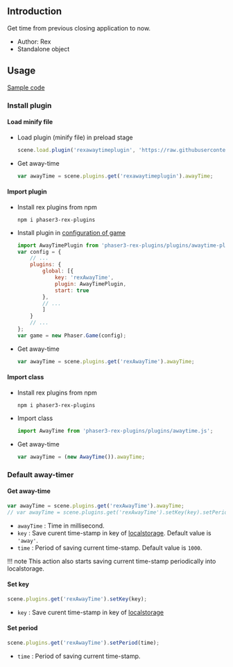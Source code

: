 ## Introduction

Get time from previous closing application to now.

- Author: Rex
- Standalone object

## Usage

[Sample code](https://github.com/rexrainbow/phaser3-rex-notes/tree/master/examples/awaytime)

### Install plugin

#### Load minify file

- Load plugin (minify file) in preload stage
    ```javascript
    scene.load.plugin('rexawaytimeplugin', 'https://raw.githubusercontent.com/rexrainbow/phaser3-rex-notes/master/dist/rexawaytimeplugin.min.js', true);
    ```
- Get away-time
    ```javascript
    var awayTime = scene.plugins.get('rexawaytimeplugin').awayTime;
    ```

#### Import plugin

- Install rex plugins from npm
    ```
    npm i phaser3-rex-plugins
    ```
- Install plugin in [configuration of game](game.md#configuration)
    ```javascript
    import AwayTimePlugin from 'phaser3-rex-plugins/plugins/awaytime-plugin.js';
    var config = {
        // ...
        plugins: {
            global: [{
                key: 'rexAwayTime',
                plugin: AwayTimePlugin,
                start: true
            },
            // ...
            ]
        }
        // ...
    };
    var game = new Phaser.Game(config);
    ```
- Get away-time
    ```javascript
    var awayTime = scene.plugins.get('rexAwayTime').awayTime;
    ```

#### Import class

- Install rex plugins from npm
    ```
    npm i phaser3-rex-plugins
    ```
- Import class
    ```javascript
    import AwayTime from 'phaser3-rex-plugins/plugins/awaytime.js';
    ```
- Get away-time
    ```javascript
    var awayTime = (new AwayTime()).awayTime;
    ```

### Default away-timer

#### Get away-time

```javascript
var awayTime = scene.plugins.get('rexAwayTime').awayTime;
// var awayTime = scene.plugins.get('rexAwayTime').setKey(key).setPeriod(time).awayTime;
```

- `awayTime` : Time in millisecond.
- `key` : Save curent time-stamp in key of [localstorage](localstorage.md). Default value is `'away'`.
- `time` : Period of saving current time-stamp. Default value is `1000`.

!!! note
    This action also starts saving current time-stamp periodically into localstorage.

#### Set key

```javascript
scene.plugins.get('rexAwayTime').setKey(key);
```

- `key` : Save curent time-stamp in key of [localstorage](localstorage.md)

#### Set period

```javascript
scene.plugins.get('rexAwayTime').setPeriod(time);
```

- `time` : Period of saving current time-stamp.
